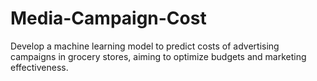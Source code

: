 # Media-Campaign-Cost
Develop a machine learning model to predict costs of advertising campaigns in grocery stores, aiming to optimize budgets and marketing effectiveness.
